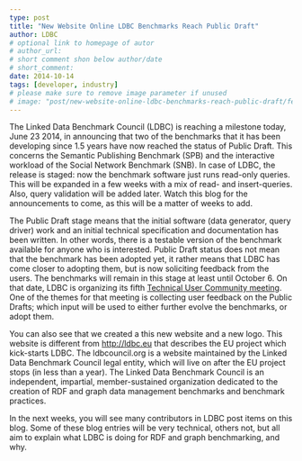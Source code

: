 ```yaml
---
type: post
title: "New Website Online LDBC Benchmarks Reach Public Draft"
author: LDBC
# optional link to homepage of autor
# author_url: 
# short comment shon below author/date
# short_comment:
date: 2014-10-14
tags: [developer, industry]
# please make sure to remove image parameter if unused
# image: "post/new-website-online-ldbc-benchmarks-reach-public-draft/featured.png" 
---
```



The Linked Data Benchmark Council  (LDBC) is reaching a milestone today, June 23 2014, in announcing that two of the benchmarks that it has been developing since 1.5 years have now reached the status of Public Draft. This concerns the Semantic Publishing Benchmark (SPB) and the interactive workload of the Social Network Benchmark (SNB). In case of LDBC, the release is staged: now the benchmark software just runs read-only queries. This will be expanded in a few weeks with a mix of read- and insert-queries. Also, query validation will be added later. Watch this blog for the announcements to come, as this will be a matter of weeks to add.

The Public Draft stage means that the initial software (data generator, query driver) work and an initial technical specification and documentation has been written. In other words, there is a testable version of the benchmark available for anyone who is interested. Public Draft status does not mean that the benchmark has been adopted yet, it rather means that LDBC has come closer to adopting them, but is now soliciting feedback from the users. The benchmarks will remain in this stage at least until October 6. On that date, LDBC is organizing its fifth [Technical User Community meeting](/event/fifth-tuc-meeting). One of the themes for that meeting is collecting user feedback on the Public Drafts; which input will be used to either further evolve the benchmarks, or adopt them.

You can also see that we created a this new website and a new logo. This website is different from http://ldbc.eu that describes the EU project which kick-starts LDBC. The ldbcouncil.org is a website maintained by the Linked Data Benchmark Council legal entity, which will live on after the EU project stops (in less than a year). The Linked Data Benchmark Council is an independent, impartial, member-sustained organization dedicated to the creation of RDF and graph data management benchmarks and benchmark practices.

In the next weeks, you will see many contributors in LDBC post items on this blog. Some of these blog entries will be very technical, others not, but all aim to explain what LDBC is doing for RDF and graph benchmarking, and why.

